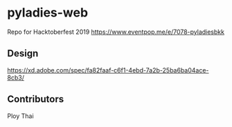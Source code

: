 # pyladies-web
Repo for Hacktoberfest 2019 https://www.eventpop.me/e/7078-pyladiesbkk
## Design
https://xd.adobe.com/spec/fa82faaf-c6f1-4ebd-7a2b-25ba6ba04ace-8cb3/
## Contributors
Ploy
Thai